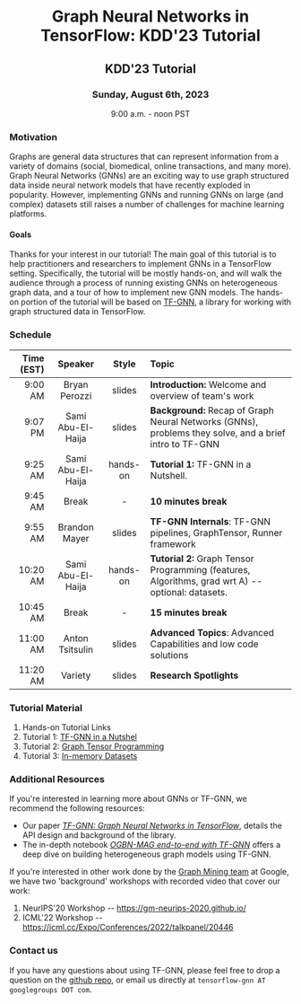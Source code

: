 # <p align="center"> Graph Neural Networks in TensorFlow: KDD'23 Tutorial </p>

## <p align="center">**KDD'23 Tutorial**</p>
### <p align="center">Sunday, August 6th, 2023</p>
<p align="center">9:00 a.m. - noon PST</p>

### Motivation

Graphs are general data structures that can represent information from a variety
of domains (social, biomedical, online transactions, and many more). Graph
Neural Networks (GNNs) are an exciting way to use graph structured data inside
neural network models that have recently exploded in popularity. However,
implementing GNNs and running GNNs on large (and complex) datasets still raises
a number of challenges for machine learning platforms.

#### Goals

Thanks for your interest in our tutorial! The main goal of this tutorial is to
help practitioners and researchers to implement GNNs in a TensorFlow setting.
Specifically, the tutorial will be mostly hands-on, and will walk the audience
through a process of running existing GNNs on heterogeneous graph data, and a
tour of how to implement new GNN models. The hands-on portion of the tutorial
will be based on [TF-GNN](https://github.com/tensorflow/gnn), a library for
working with graph structured data in TensorFlow.

### Schedule

| Time (EST)  | Speaker            | Style    | Topic  |
| ----------: |:---------------:   | :-----:  | :----- |
| 9:00 AM       | Bryan Perozzi      | slides   | **Introduction:** Welcome and overview of team's work |
| 9:07 PM     | Sami Abu-El-Haija  | slides   | **Background:** Recap of Graph Neural Networks (GNNs), problems they solve, and a brief intro to TF-GNN  |
| 9:25 AM     | Sami Abu-El-Haija  | hands-on | **Tutorial 1:** TF-GNN in a Nutshell. |
| 9:45 AM     | Break     | -   | **10 minutes break** |
| 9:55 AM     | Brandon Mayer     | slides   | **TF-GNN Internals**: TF-GNN pipelines, GraphTensor, Runner framework |
| 10:20 AM     | Sami Abu-El-Haija     | hands-on | **Tutorial 2:** Graph Tensor Programming (features, Algorithms, grad wrt A) -- optional: datasets. |
| 10:45 AM     | Break     | -   | **15 minutes break** |
| 11:00 AM     | Anton Tsitsulin     | slides | **Advanced Topics**: Advanced Capabilities and low code solutions |
| 11:20 AM     | Variety     | slides | **Research Spotlights** |


### Tutorial Material

1.  Hands-on Tutorial Links
  1.  Tutorial 1: [TF-GNN in a Nutshel](https://github.com/tensorflow/gnn/blob/main/examples/tutorials/kdd_2023/code_tutorial_1.ipynb)
  2.  Tutorial 2: [Graph Tensor Programming](https://github.com/tensorflow/gnn/blob/main/examples/tutorials/kdd_2023/code_tutorial_2.ipynb)
  3.  Tutorial 3: [In-memory Datasets](https://github.com/tensorflow/gnn/blob/main/examples/tutorials/kdd_2023/code_tutorial_datasets.ipynb)


### Additional Resources

If you're interested in learning more about GNNs or TF-GNN, we recommend the
following resources:

-   Our paper
    [*TF-GNN: Graph Neural Networks in TensorFlow*](https://arxiv.org/pdf/2207.03522.pdf),
    details the API design and background of the library.
-   The in-depth notebook
    [*OGBN-MAG end-to-end with TF-GNN*](https://github.com/tensorflow/gnn/blob/main/examples/notebooks/ogbn_mag_e2e.ipynb)
    offers a deep dive on building heterogeneous graph models using TF-GNN.

If you're interested in other work done by the
[Graph Mining team](https://research.google/teams/graph-mining/) at Google, we
have two 'background' workshops with recorded video that cover our work:

1.  NeurIPS'20 Workshop -- https://gm-neurips-2020.github.io/
2.  ICML'22 Workshop -- https://icml.cc/Expo/Conferences/2022/talkpanel/20446

### Contact us

If you have any questions about using TF-GNN, please feel free to drop a
question on the [github repo](https://github.com/tensorflow/gnn/), or email us
directly at `tensorflow-gnn AT googlegroups DOT com`.

